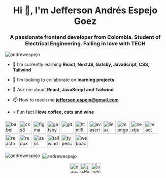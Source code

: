 <h1 align="center">Hi 👋, I'm Jefferson Andrés Espejo Goez</h1>
<h3 align="center">A passionate frontend developer from Colombia. Student of Electrical Engineering. Falling in love with TECH</h3>

<p align="left"> <img src="https://komarev.com/ghpvc/?username=andrewespejo" alt="andrewespejo" /> </p>

- 🌱 I’m currently learning **React, NextJS, Gatsby, JavaScript, CSS, Tailwind**

- 👯 I’m looking to collaborate on **learning projects**

- 💬 Ask me about **React, JavaScript and Tailwind**

- 📫 How to reach me **jefferson.espejo@gmail.com**

- ⚡ Fun fact **I love coffee, cats and wine**

<p align="left"><img src="https://www.vectorlogo.zone/logos/babeljs/babeljs-icon.svg" alt="babel" width="40" height="40"/> <img src="https://devicons.github.io/devicon/devicon.git/icons/css3/css3-original-wordmark.svg" alt="css3" width="40" height="40"/> <img src="https://www.vectorlogo.zone/logos/figma/figma-icon.svg" alt="figma" width="40" height="40"/> <img src="https://www.vectorlogo.zone/logos/gatsbyjs/gatsbyjs-icon.svg" alt="gatsby" width="40" height="40"/> <img src="https://www.vectorlogo.zone/logos/git-scm/git-scm-icon.svg" alt="git" width="40" height="40"/> <img src="https://devicons.github.io/devicon/devicon.git/icons/html5/html5-original-wordmark.svg" alt="html5" width="40" height="40"/> <img src="https://devicons.github.io/devicon/devicon.git/icons/javascript/javascript-original.svg" alt="javascript" width="40" height="40"/> <img src="https://devicons.github.io/devicon/devicon.git/icons/linux/linux-original.svg" alt="linux" width="40" height="40"/> <img src="https://devicons.github.io/devicon/devicon.git/icons/mongodb/mongodb-original-wordmark.svg" alt="mongodb" width="40" height="40"/> <img src="https://cdn.worldvectorlogo.com/logos/nextjs-3.svg" alt="nextjs" width="40" height="40"/> <img src="https://devicons.github.io/devicon/devicon.git/icons/react/react-original-wordmark.svg" alt="react" width="40" height="40"/> <img src="https://reactnative.dev/img/header_logo.svg" alt="reactnative" width="40" height="40"/> <img src="https://devicons.github.io/devicon/devicon.git/icons/redux/redux-original.svg" alt="redux" width="40" height="40"/> <img src="https://devicons.github.io/devicon/devicon.git/icons/sass/sass-original.svg" alt="sass" width="40" height="40"/> <img src="https://www.vectorlogo.zone/logos/tailwindcss/tailwindcss-icon.svg" alt="tailwind" width="40" height="40"/> <img src="https://devicons.github.io/devicon/devicon.git/icons/typescript/typescript-original.svg" alt="typescript" width="40" height="40"/> <img src="https://devicons.github.io/devicon/devicon.git/icons/webpack/webpack-original.svg" alt="webpack" width="40" height="40"/></p><p><img align="left" src="https://github-readme-stats.vercel.app/api/top-langs/?username=andrewespejo&layout=compact&hide=html" alt="andrewespejo" /></p>

<p>&nbsp;<img align="center" src="https://github-readme-stats.vercel.app/api?username=andrewespejo&show_icons=true" alt="andrewespejo" /></p>

<p align="center">
<a href="https://twitter.com/dev-mirror" target="blank"><img align="center" src="https://cdn.jsdelivr.net/npm/simple-icons@3.0.1/icons/twitter.svg" alt="dev-mirror" height="30" width="30" /></a>
<a href="https://linkedin.com/in/jefferson andres espejo goez" target="blank"><img align="center" src="https://cdn.jsdelivr.net/npm/simple-icons@3.0.1/icons/linkedin.svg" alt="jefferson andres espejo goez" height="30" width="30" /></a>
<a href="https://fb.com/andres espejo goez" target="blank"><img align="center" src="https://cdn.jsdelivr.net/npm/simple-icons@3.0.1/icons/facebook.svg" alt="andres espejo goez" height="30" width="30" /></a>
</p>
